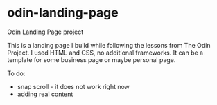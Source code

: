 # odin-landing-page
Odin Landing Page project

This is a landing page I build while following the lessons from The Odin Project. I used HTML and CSS, no additional frameworks.
It can be a template for some business page or maybe personal page.

To do:
- snap scroll - it does not work right now
- adding real content
